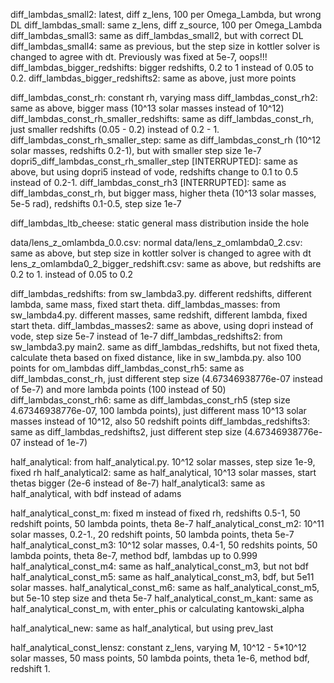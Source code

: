 diff_lambdas_small2: latest, diff z_lens, 100 per Omega_Lambda, but wrong DL
diff_lambdas_small: same z_lens, diff z_source, 100 per Omega_Lambda
diff_lambdas_small3: same as diff_lambdas_small2, but with correct DL
diff_lambdas_small4: same as previous, but the step size in kottler solver is changed to agree with dt. Previously was fixed at 5e-7, oops!!!
diff_lambdas_bigger_redshifts: bigger redshifts, 0.2 to 1 instead of 0.05 to 0.2.
diff_lambdas_bigger_redshifts2: same as above, just more points

diff_lambdas_const_rh: constant rh, varying mass
diff_lambdas_const_rh2: same as above, bigger mass (10^13 solar masses instead of 10^12)
diff_lambdas_const_rh_smaller_redshifts: same as diff_lambdas_const_rh, just smaller redshifts (0.05 - 0.2) instead of 0.2 - 1.
diff_lambdas_const_rh_smaller_step: same as diff_lambdas_const_rh (10^12 solar masses, redshifts 0.2-1), but with smaller step size 1e-7
dopri5_diff_lambdas_const_rh_smaller_step [INTERRUPTED]: same as above, but using dopri5 instead of vode, redshifts change to 0.1 to 0.5 instead of 0.2-1. 
diff_lambdas_const_rh3 [INTERRUPTED]: same as diff_lambdas_const_rh, but bigger mass, higher theta (10^13 solar masses, 5e-5 rad), redshifts 0.1-0.5, step size 1e-7

diff_lambdas_ltb_cheese: static general mass distribution inside the hole

data/lens_z_omlambda_0.0.csv: normal
data/lens_z_omlambda0_2.csv: same as above, but step size in kottler solver is changed to agree with dt
lens_z_omlambda0_2_bigger_redshift.csv: same as above, but redshifts are 0.2 to 1. instead of 0.05 to 0.2
<!-- previously was fixed at 5e-7 -->


diff_lambdas_redshifts: from sw_lambda3.py. different redshifts, different lambda, same mass, fixed start theta. 
diff_lambdas_masses: from sw_lambda4.py. different masses, same redshift, different lambda, fixed start theta.
diff_lambdas_masses2: same as above, using dopri instead of vode, step size 5e-7 instead of 1e-7
diff_lambdas_redshifts2: from sw_lambda3.py main2. same as diff_lambdas_redshifts, but not fixed theta, calculate theta based on fixed distance, like in sw_lambda.py. also 100 points for om_lambdas
diff_lambdas_const_rh5: same as diff_lambdas_const_rh, just different step size (4.67346938776e-07 instead of 5e-7) and more lambda points (100 instead of 50)
diff_lambdas_const_rh6: same as diff_lambdas_const_rh5 (step size 4.67346938776e-07, 100 lambda points), just different mass 10^13 solar masses instead of 10^12, also 50 redshift points
diff_lambdas_redshifts3: same as diff_lambdas_redshifts2, just different step size (4.67346938776e-07 instead of 1e-7)

half_analytical: from half_analytical.py. 10^12 solar masses, step size 1e-9, fixed rh
half_analytical2: same as half_analytical, 10^13 solar masses, start thetas bigger (2e-6 instead of 8e-7)
half_analytical3: same as half_analytical, with bdf instead of adams

half_analytical_const_m: fixed m instead of fixed rh, redshifts 0.5-1, 50 redshift points, 50 lambda points, theta 8e-7
half_analytical_const_m2: 10^11 solar masses, 0.2-1., 20 redshift points, 50 lambda points, theta 5e-7
half_analytical_const_m3: 10^12 solar masses, 0.4-1, 50 redshits points, 50 lambda points, theta 8e-7, method bdf, lambdas up to 0.999
half_analytical_const_m4: same as half_analytical_const_m3, but not bdf
half_analytical_const_m5: same as half_analytical_const_m3, bdf, but 5e11 solar masses.
half_analytical_const_m6: same as half_analytical_const_m5, but 5e-10 step size and theta 5e-7
half_analytical_const_m_kant: same as half_analytical_const_m, with enter_phis or calculating kantowski_alpha

half_analytical_new: same as half_analytical, but using prev_last

half_analytical_const_lensz: constant z_lens, varying M, 10^12 - 5*10^12 solar masses, 50 mass points, 50 lambda points, theta 1e-6, method bdf, redshift 1.